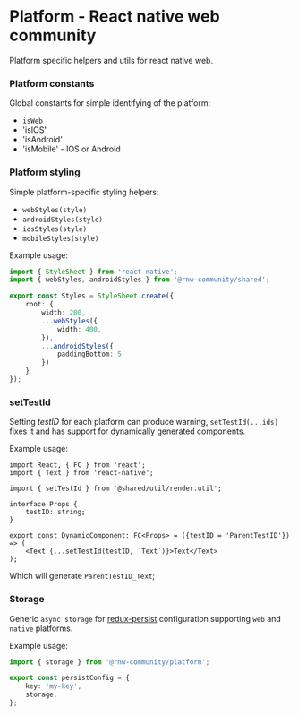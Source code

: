 # Platform - React native web community
Platform specific helpers and utils for react native web.

### Platform constants
Global constants for simple identifying of the platform:
 - `isWeb`
 - 'isIOS'
 - 'isAndroid'
 - 'isMobile' - IOS or Android

### Platform styling
Simple platform-specific styling helpers:
 - `webStyles(style)`
 - `androidStyles(style)`
 - `iosStyles(style)`
 - `mobileStyles(style)`

Example usage:
```ts
import { StyleSheet } from 'react-native';
import { webStyles, androidStyles } from '@rnw-community/shared';

export const Styles = StyleSheet.create({
    root: {
        width: 200,
        ...webStyles({
            width: 400,
        }),
        ...androidStyles({
            paddingBottom: 5
        })
    }
});

```

### setTestId
Setting _testID_ for each platform can produce warning, `setTestId(...ids)` fixes it and has support for dynamically
generated components.

Example usage:
```tsx
import React, { FC } from 'react';
import { Text } from 'react-native';

import { setTestId } from '@shared/util/render.util';

interface Props {
    testID: string;
}

export const DynamicComponent: FC<Props> = ({testID = 'ParentTestID'}) => (
    <Text {...setTestId(testID, `Text`)}>Text</Text>
);
```
Which will generate `ParentTestID_Text`;

### Storage
Generic `async storage` for [redux-persist](https://github.com/rt2zz/redux-persist) configuration supporting
`web` and `native` platforms.

Example usage:
```ts
import { storage } from '@rnw-community/platform';

export const persistConfig = {
    key: 'my-key',
    storage,
};
```
